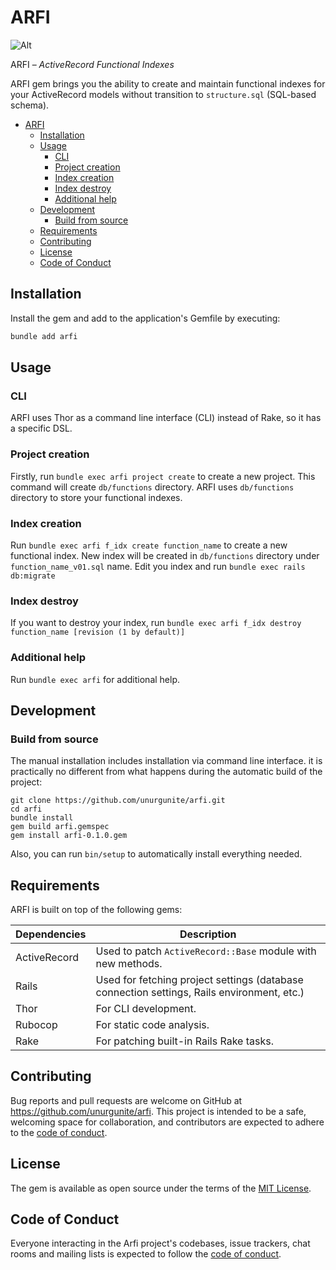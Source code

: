 # ARFI

![Alt](https://repobeats.axiom.co/api/embed/324b4f481b219890ef5a26e3c6fb73fff8929c93.svg "Repobeats analytics image")

ARFI – *ActiveRecord Functional Indexes*

ARFI gem brings you the ability to create and maintain functional indexes for your ActiveRecord models without
transition to `structure.sql` (SQL-based schema).

* [ARFI](#arfi)
    * [Installation](#installation)
    * [Usage](#usage)
        * [CLI](#cli)
        * [Project creation](#project-creation)
        * [Index creation](#index-creation)
        * [Index destroy](#index-destroy)
        * [Additional help](#additional-help)
    * [Development](#development)
        * [Build from source](#build-from-source)
    * [Requirements](#requirements)
    * [Contributing](#contributing)
    * [License](#license)
    * [Code of Conduct](#code-of-conduct)

## Installation

Install the gem and add to the application's Gemfile by executing:

```bash
bundle add arfi
```

## Usage

### CLI

ARFI uses Thor as a command line interface (CLI) instead of Rake, so it has a specific DSL.

### Project creation

Firstly, run `bundle exec arfi project create` to create a new project. This command will create `db/functions`
directory. ARFI uses `db/functions` directory to store your functional indexes.

### Index creation

Run `bundle exec arfi f_idx create function_name` to create a new functional index. New index will be created in
`db/functions` directory under `function_name_v01.sql` name. Edit you index and run `bundle exec rails db:migrate`

### Index destroy

If you want to destroy your index, run `bundle exec arfi f_idx destroy function_name [revision (1 by default)]`

### Additional help

Run `bundle exec arfi` for additional help.

## Development

### Build from source

The manual installation includes installation via command line interface. it is practically no different from what
happens during the automatic build of the project:

```shell
git clone https://github.com/unurgunite/arfi.git
cd arfi
bundle install
gem build arfi.gemspec
gem install arfi-0.1.0.gem
```

Also, you can run `bin/setup` to automatically install everything needed.

## Requirements

ARFI is built on top of the following gems:

| Dependencies | Description                                                                                |
|--------------|--------------------------------------------------------------------------------------------|
| ActiveRecord | Used to patch `ActiveRecord::Base` module with new methods.                                |
| Rails        | Used for fetching project settings (database connection settings, Rails environment, etc.) |
| Thor         | For CLI development.                                                                       |
| Rubocop      | For static code analysis.                                                                  |
| Rake         | For patching built-in Rails Rake tasks.                                                    |

## Contributing

Bug reports and pull requests are welcome on GitHub at https://github.com/unurgunite/arfi. This project is intended to
be a safe, welcoming space for collaboration, and contributors are expected to adhere to
the [code of conduct](https://github.com/[USERNAME]/Arfi/blob/master/CODE_OF_CONDUCT.md).

## License

The gem is available as open source under the terms of the [MIT License](https://opensource.org/licenses/MIT).

## Code of Conduct

Everyone interacting in the Arfi project's codebases, issue trackers, chat rooms and mailing lists is expected to follow
the [code of conduct](https://github.com/[USERNAME]/Arfi/blob/master/CODE_OF_CONDUCT.md).
